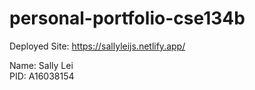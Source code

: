 # personal-portfolio-cse134b

Deployed Site: https://sallyleijs.netlify.app/

Name: Sally Lei  
PID: A16038154
